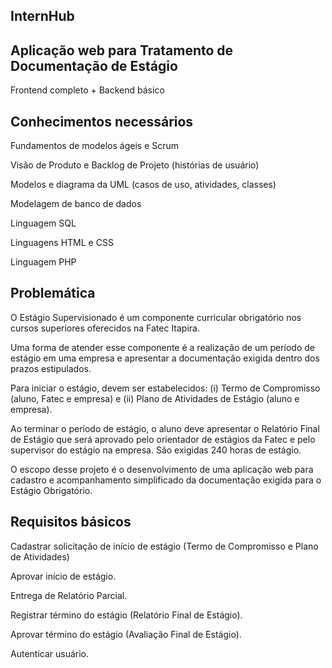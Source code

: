 ## InternHub 


## Aplicação web para Tratamento de Documentação de Estágio 


Frontend completo + Backend básico 


## Conhecimentos necessários 

Fundamentos de modelos ágeis e Scrum 

Visão de Produto e Backlog de Projeto (histórias de usuário) 

Modelos e diagrama da UML (casos de uso, atividades, classes) 

Modelagem de banco de dados 

Linguagem SQL 

Linguagens HTML e CSS 

Linguagem PHP 


## Problemática 

O Estágio Supervisionado é um componente curricular obrigatório nos cursos superiores oferecidos na Fatec Itapira.  

Uma forma de atender esse componente é a realização de um período de estágio em uma empresa e apresentar a documentação exigida dentro dos prazos estipulados.  

Para iniciar o estágio, devem ser estabelecidos: (i) Termo de Compromisso (aluno, Fatec e empresa) e (ii) Plano de Atividades de Estágio (aluno e empresa).  

Ao terminar o período de estágio, o aluno deve apresentar o Relatório Final de Estágio que será aprovado pelo orientador de estágios da Fatec e pelo supervisor do estágio na empresa. São exigidas 240 horas de estágio.  

O escopo desse projeto é o desenvolvimento de uma aplicação web para cadastro e acompanhamento simplificado da documentação exigida para o Estágio Obrigatório. 


## Requisitos básicos 

Cadastrar solicitação de início de estágio (Termo de Compromisso e Plano de Atividades) 

Aprovar início de estágio.  

Entrega de Relatório Parcial. 

Registrar término do estágio (Relatório Final de Estágio). 

Aprovar término do estágio (Avaliação Final de Estágio).  

Autenticar usuário. 
